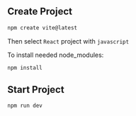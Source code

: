 ## Create Project

```bash
npm create vite@latest
```
Then select `React` project with `javascript`

To install needed node_modules:
```bash
npm install
```

## Start Project

```bash
npm run dev
```